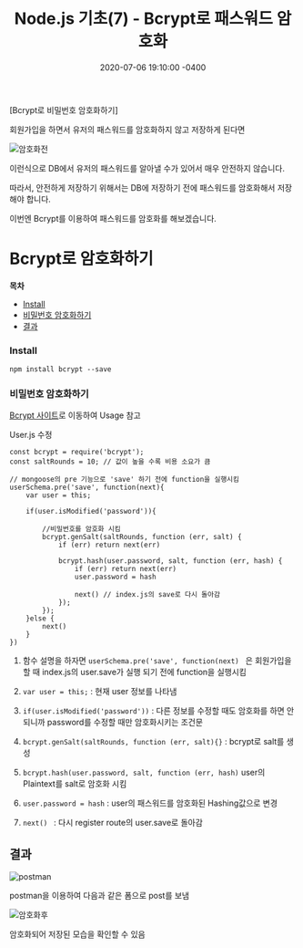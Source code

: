 ﻿---
title: "Node.js 기초(7) - Bcrypt로 패스워드 암호화"
date: 2020-07-06 19:10:00 -0400
categories: Study
---

[Bcrypt로 비밀번호 암호화하기]

회원가입을 하면서 유저의 패스워드를 암호화하지 않고 저장하게 된다면

![암호화전](../../assets/images/study/node7/암호화전.PNG)

이런식으로 DB에서 유저의 패스워드를 알아낼 수가 있어서 매우 안전하지 않습니다.

따라서, 안전하게 저장하기 위해서는 DB에 저장하기 전에 패스워드를 암호화해서 저장해야 합니다.

이번엔 Bcrypt를 이용하여 패스워드를 암호화를 해보겠습니다.



# Bcrypt로 암호화하기

**목차**

- [Install](#intall)
- [비밀번호 암호화하기](#비밀번호-암호화하기)
- [결과](#결과)



### Install

```
npm install bcrypt --save
```



### 비밀번호 암호화하기

[Bcrypt 사이트](https://www.npmjs.com/package/bcrypt)로 이동하여 Usage 참고

User.js 수정

```
const bcrypt = require('bcrypt');
const saltRounds = 10; // 값이 높을 수록 비용 소요가 큼
```

```
// mongoose의 pre 기능으로 'save' 하기 전에 function을 실행시킴
userSchema.pre('save', function(next){
    var user = this;

    if(user.isModified('password')){

        //비밀번호를 암호화 시킴
        bcrypt.genSalt(saltRounds, function (err, salt) {
            if (err) return next(err)

            bcrypt.hash(user.password, salt, function (err, hash) {
                if (err) return next(err)
                user.password = hash

                next() // index.js의 save로 다시 돌아감
            });
        });
    }else {
        next()
    }
})
```



1) 함수 설명을 하자면 ``userSchema.pre('save', function(next) `` 은 회원가입을 할 때 index.js의 user.save가 실행 되기 전에 function을 실행시킴

2)  ``var user = this;`` : 현재 user 정보를 나타냄

3) ``if(user.isModified('password'))``  : 다른 정보를 수정할 때도 암호화를 하면 안되니까 password를 수정할 때만 암호화시키는 조건문

4) ``bcrypt.genSalt(saltRounds, function (err, salt){}`` : bcrypt로 salt를 생성

5) ``bcrypt.hash(user.password, salt, function (err, hash)`` user의 Plaintext를 salt로 암호화 시킴

6) ``user.password = hash`` : user의 패스워드를 암호화된 Hashing값으로 변경

7) ``next()	`` : 다시 register route의 user.save로 돌아감



## 결과

![postman](../../assets/images/study/node7/postman.PNG)

postman을 이용하여 다음과 같은 폼으로 post를 보냄





![암호화후](../../assets/images/study/node7/암호화후.PNG)

암호화되어 저장된 모습을 확인할 수 있음